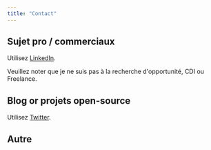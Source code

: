 ```yaml
---
title: "Contact"
---
```


## Sujet pro / commerciaux
Utilisez [LinkedIn](https://www.linkedin.com/in/jucrouzet/).

Veuillez noter que je ne suis pas à la recherche d'opportunité, CDI ou Freelance.

## Blog or projets open-source
Utilisez [Twitter](https://twitter.com/fullstackjacket).

## Autre